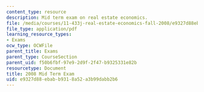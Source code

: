 ```yaml
---
content_type: resource
description: Mid term exam on real estate economics.
file: /media/courses/11-433j-real-estate-economics-fall-2008/e9327d88ebabb9318a52a3b99dabb2b6_exam1_2008.pdf
file_type: application/pdf
learning_resource_types:
- Exams
ocw_type: OCWFile
parent_title: Exams
parent_type: CourseSection
parent_uid: f50b6fbf-97e9-2d9f-2f47-b9325331e82b
resourcetype: Document
title: 2008 Mid Term Exam
uid: e9327d88-ebab-b931-8a52-a3b99dabb2b6
---
```

